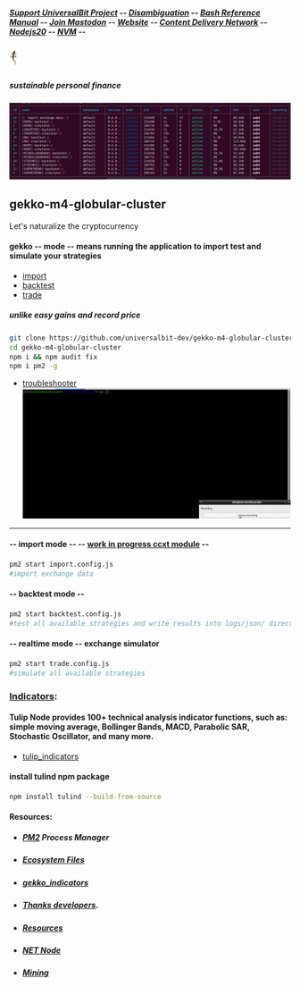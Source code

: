 ##### [Support UniversalBit Project](https://github.com/universalbit-dev/universalbit-dev/tree/main/support) -- [Disambiguation](https://en.wikipedia.org/wiki/Wikipedia:Disambiguation) -- [Bash Reference Manual](https://www.gnu.org/software/bash/manual/html_node/index.html) -- [Join Mastodon](https://mastodon.social/invite/wTHp2hSD) -- [Website](https://www.universalbit.it/) -- [Content Delivery Network](https://universalbitcdn.it/) -- [Nodejs20](https://nodejs.org/en/blog/release/v20.15.0) -- [NVM](https://github.com/nvm-sh/nvm) --


<img src="https://github.com/universalbit-dev/universalbit-dev/blob/main/docs/assets/images/geppo.png" width="3%"></img>   
##### sustainable personal finance

<img src="https://github.com/universalbit-dev/gekko-m4-globular-cluster/blob/master/images/gekko-m4-globular-cluster.png" width="auto"></img>   

## gekko-m4-globular-cluster
Let's naturalize the cryptocurrency
#### gekko -- mode -- means running the application to import test and simulate your strategies
* [import](https://github.com/universalbit-dev/gekko-m4/blob/master/docs/mode/import/import.md)
* [backtest](https://github.com/universalbit-dev/gekko-m4/blob/master/docs/mode/backtest/backtest.md) 
* [trade](https://github.com/universalbit-dev/gekko-m4/blob/master/docs/mode/trade/trade.md) 

##### unlike easy gains and record price

```bash
git clone https://github.com/universalbit-dev/gekko-m4-globular-cluster.git
cd gekko-m4-globular-cluster
npm i && npm audit fix
npm i pm2 -g 

```
* [troubleshooter](https://github.com/universalbit-dev/gekko-m4/blob/master/docs/error/troubleshooter.md)
<img src="https://github.com/universalbit-dev/gekko-m4/blob/master/images/gif/gekko-m4-nodejs-installation.gif" width="auto"></img>
---

#### -- import mode --  -- [work in progress ccxt module](https://mastodon.social/@UniversalBit/113005114572853788) --
```bash
pm2 start import.config.js
#import exchange data 
```
#### -- backtest mode --
```bash
pm2 start backtest.config.js
#test all available strategies and write results into logs/json/ directory
```

#### -- realtime mode -- exchange simulator 
```bash
pm2 start trade.config.js
#simulate all available strategies
```

### [Indicators](https://github.com/universalbit-dev/gekko-m4/blob/master/docs/strategies/tulip_indicators.md):
#### Tulip Node provides 100+ technical analysis indicator functions, such as: simple moving average, Bollinger Bands, MACD, Parabolic SAR, Stochastic Oscillator, and many more.
* [tulip_indicators](https://github.com/universalbit-dev/gekko-m4/blob/master/docs/strategies/tulip_indicators.md)

#### install tulind npm package 
```bash
npm install tulind --build-from-source
```

#### Resources:
* ##### [PM2](https://pm2.keymetrics.io/) Process Manager
* ##### [Ecosystem Files](https://pm2.keymetrics.io/docs/usage/application-declaration/)
* ##### [gekko_indicators](https://github.com/universalbit-dev/gekko-m4-globular-cluster/blob/master/docs/strategies/gekko_indicators.md)
* ##### [Thanks developers](https://github.com/askmike/gekko/graphs/contributors).
* ##### [Resources](https://github.com/universalbit-dev/gekko-m4-globular-cluster/blob/master/docs/resources/readme.md)
* ##### [NET Node](https://github.com/universalbit-dev/universalbit-dev/tree/main/blockchain/bitcoin)
* ##### [Mining](https://github.com/universalbit-dev/universalbit-dev/tree/main/blockchain)





